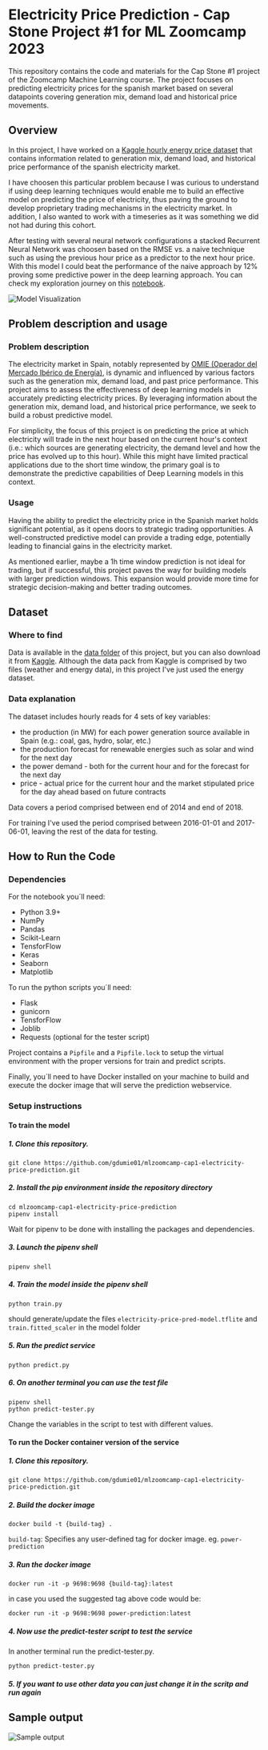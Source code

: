 # Electricity Price Prediction - Cap Stone Project #1 for ML Zoomcamp 2023

This repository contains the code and materials for the Cap Stone #1 project of the Zoomcamp Machine Learning course. The project focuses on predicting electricity prices for the spanish market based on several datapoints covering generation mix, demand load and historical price movements.

## Overview

In this project, I have worked on a [Kaggle hourly energy price dataset](https://www.kaggle.com/datasets/nicholasjhana/energy-consumption-generation-prices-and-weather) that contains information related to generation mix, demand load, and historical price performance of the spanish electricity market.

I have choosen this particular problem because I was curious to understand if using deep learning techniques would enable me to build an effective model on predicting the price of electricity, thus paving the ground to develop proprietary trading mechanisms in the electricity market. In addition, I also wanted to work with a timeseries as it was something we did not had during this cohort.

After testing with several neural network configurations a stacked Recurrent Neural Network was choosen based on the RMSE vs. a naive technique such as using the previous hour price as a predictor to the next hour price. With this model I could beat the performance of the naive approach by 12% proving some predictive power in the deep learning approach. You can check my exploration journey on this [notebook](https://github.com/gdumie01/mlzoomcamp-cap1-electricity-price-prediction/blob/main/notebook.ipynb).

![Model Visualization](https://github.com/gdumie01/mlzoomcamp-cap1-electricity-price-prediction/blob/main/images/model-visualization.png)


## Problem description and usage
### Problem description
The electricity market in Spain, notably represented by [OMIE (Operador del Mercado Ibérico de Energía)](https://www.omie.es/), is dynamic and influenced by various factors such as the generation mix, demand load, and past price performance. This project aims to assess the effectiveness of deep learning models in accurately predicting electricity prices. By leveraging information about the generation mix, demand load, and historical price performance, we seek to build a robust predictive model.

For simplicity, the focus of this project is on predicting the price at which electricity will trade in the next hour based on the current hour's context (i.e.: which sources are generating electricity, the demand level and how the price has evolved up to this hour). While this might have limited practical applications due to the short time window, the primary goal is to demonstrate the predictive capabilities of Deep Learning models in this context.

### Usage
Having the ability to predict the electricity price in the Spanish market holds significant potential, as it opens doors to strategic trading opportunities. A well-constructed predictive model can provide a trading edge, potentially leading to financial gains in the electricity market.

As mentioned earlier, maybe a 1h time window prediction is not ideal for trading, but if successful, this project paves the way for building models with larger prediction windows. This expansion would provide more time for strategic decision-making and better trading outcomes.

## Dataset

### Where to find

Data is available in the [data folder](https://github.com/gdumie01/mlzoomcamp-cap1-electricity-price-prediction/tree/main/data) of this project, but you can also download it from [Kaggle](https://www.kaggle.com/datasets/nicholasjhana/energy-consumption-generation-prices-and-weather). Although the data pack from Kaggle is comprised by two files (weather and energy data), in this project I've just used the energy dataset.

### Data explanation

The dataset includes hourly reads for 4 sets of key variables:
- the production (in MW) for each power generation source available in Spain (e.g.: coal, gas, hydro, solar, etc.)
- the production forecast for renewable energies such as solar and wind for the next day
- the power demand - both for the current hour and for the forecast for the next day
- price - actual price for the current hour and the market stipulated price for the day ahead based on future contracts

Data covers a period comprised between end of 2014 and end of 2018.

For training I've used the period comprised between 2016-01-01 and 2017-06-01, leaving the rest of the data for testing.

## How to Run the Code

### Dependencies
For the notebook you´ll need:
- Python 3.9+
- NumPy
- Pandas
- Scikit-Learn
- TensforFlow
- Keras
- Seaborn
- Matplotlib

To run the python scripts you´ll need:
- Flask
- gunicorn
- TensforFlow
- Joblib
- Requests (optional for the tester script)

Project contains a `Pipfile` and a `Pipfile.lock` to setup the virtual environment with the proper versions for train and predict scripts.

Finally, you´ll need to have Docker installed on your machine to build and execute the docker image that will serve the prediction webservice.

### Setup instructions

#### To train the model
##### 1. Clone this repository.
```
git clone https://github.com/gdumie01/mlzoomcamp-cap1-electricity-price-prediction.git
```
##### 2. Install the pip environment inside the repository directory
```
cd mlzoomcamp-cap1-electricity-price-prediction
pipenv install
```
Wait for pipenv to be done with installing the packages and dependencies.

##### 3. Launch the pipenv shell
```
pipenv shell
```
##### 4. Train the model inside the pipenv shell
```
python train.py
```
should generate/update the files `electricity-price-pred-model.tflite` and `train.fitted_scaler` in the model folder
##### 5. Run the predict service
```
python predict.py
```
##### 6. On another terminal you can use the test file 
```
pipenv shell
python predict-tester.py
```
Change the variables in the script to test with different values.

#### To run the Docker container version of the service
##### 1. Clone this repository.
```
git clone https://github.com/gdumie01/mlzoomcamp-cap1-electricity-price-prediction.git
```
##### 2. Build the docker image
```
docker build -t {build-tag} .
```
`build-tag`: Specifies any user-defined tag for docker image. eg. `power-prediction`

##### 3. Run the docker image

```
docker run -it -p 9698:9698 {build-tag}:latest
```
in case you used the suggested tag above code would be:
```
docker run -it -p 9698:9698 power-prediction:latest
```

##### 4. Now use the predict-tester script to test the service
In another terminal run the predict-tester.py.
```
python predict-tester.py
```
##### 5. If you want to use other data you can just change it in the scritp and run again
## Sample output
![Sample output](https://github.com/gdumie01/mlzoomcamp-cap1-electricity-price-prediction/blob/main/images/sample-output.png)
